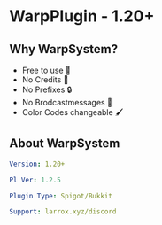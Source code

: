 # WarpPlugin - 1.20+

## Why WarpSystem?
- Free to use 🚀
- No Credits 💬
- No Prefixes 🔒
- No Brodcastmessages 📩
- Color Codes changeable 🖌️

## About WarpSystem
```yml
Version: 1.20+

Pl Ver: 1.2.5

Plugin Type: Spigot/Bukkit

Support: larrox.xyz/discord
```

